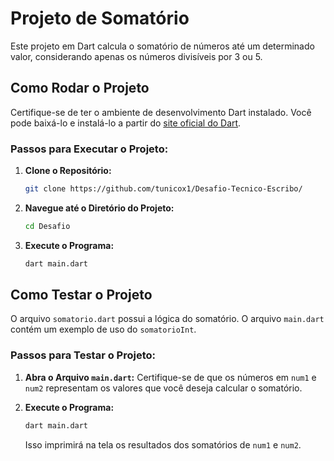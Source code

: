 # Projeto de Somatório

Este projeto em Dart calcula o somatório de números até um determinado valor, considerando apenas os números divisíveis por 3 ou 5.

## Como Rodar o Projeto

Certifique-se de ter o ambiente de desenvolvimento Dart instalado. Você pode baixá-lo e instalá-lo a partir do [site oficial do Dart](https://dart.dev/get-dart).

### Passos para Executar o Projeto:

1. **Clone o Repositório:**
   ```bash
   git clone https://github.com/tunicox1/Desafio-Tecnico-Escribo/
   ```

2. **Navegue até o Diretório do Projeto:**
   ```bash
   cd Desafio
   ```

3. **Execute o Programa:**
   ```bash
   dart main.dart
   ```

## Como Testar o Projeto

O arquivo `somatorio.dart` possui a lógica do somatório. O arquivo `main.dart` contém um exemplo de uso do `somatorioInt`.

### Passos para Testar o Projeto:

1. **Abra o Arquivo `main.dart`:**
   Certifique-se de que os números em `num1` e `num2` representam os valores que você deseja calcular o somatório.

2. **Execute o Programa:**
   ```bash
   dart main.dart
   ```

   Isso imprimirá na tela os resultados dos somatórios de `num1` e `num2`.
